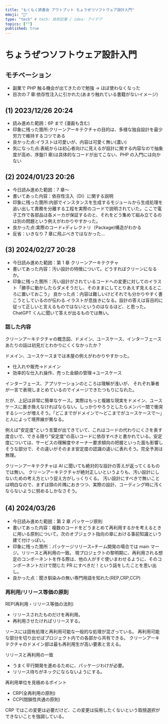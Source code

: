 ```yaml
---
title: "もくもく読書会 アウトプット ちょうぜつソフトウェア設計入門"
emoji: "📗"
type: "tech" # tech: 技術記事 / idea: アイデア
topics: [""]
published: true
---
```


# ちょうぜつソフトウェア設計入門

## モチベーション

- 副業で PHP 触る機会が出てきたので勉強 -> ほぼ使わなくなった
- 目次の 7 章:依存性注入に引かれた(あまり触れている書籍がないイメージ)

## (1) 2023/12/26 20:24

- 読み進めた範囲：6P まで (漫画も含む)
- 印象に残った箇所:クリーンアーキテクチャの目的は、多様な独自設計を最少労力で維持するコツである
- 良かった点:イラストは可愛いが、内容は可愛く無い(濃い)
- 気になった点:表紙からは初心者向けに見えるが設計に関する内容なので抽象度が高め、序盤(1 章)は具体的なコードが出てこない、PHP の入門には向かない

## (2) 2024/01/23 20:26

- 今日読み進めた範囲：7 章〜
- 書いてあった内容：依存性注入（DI）に関する説明
- 印象に残った箇所:内部でインスタンスを生成するモジュールから生成処理を追い出して責務を分離する工程を実際のコードで説明されていた。ここで電子工作で各部品は各メーカが保証するのと、それをどう集めて組み立てるのは別の問題という例えがわかりやすかった。
- 良かった点:実際のコード+ディレクトリ（Package)構造がわかる
- 反省：いきなり 7 章に飛ぶべきではなかった...

## (3) 2024/02/27 20:28

- 今日読み進めた範囲：第 1 章 クリーンアーキテクチャ
- 書いてあった内容：汚い設計の特徴について。どうすればクリーンになるか。
- 印象に残った箇所：汚い設計がされているコードへの変更に対してのイラスト「勝手に動かしたらダメそうだし、そのままにしてとりあえず見えるところに置いておこう」
  良かった点：内容は難しいけどそれでも分かりやすく書こうとしているのが伝わる.イラストが息抜きになる。設計の答えは盲目的に従って正しいと言えるものではないというのはなるほど、と思った。ChatGPT くんに聞いて答えが出るものでは無い。

### 話した内容

クリーンアーキテクチャの概念図、ドメイン、ユースケース、インターフェースあたりの話は初見だとわかりにくくなかったか？

ドメイン、ユースケースまでは本屋の例えがわかりやすかった。

- 仕入れや販売->ドメイン
- 効率的な仕入れ操作、売った金額の管理->ユースケース

インターフェース、アプリケーションのところは理解が浅いが、
それぞれ筆者が一言で表現しまとめているのでイメージできたつもりになれた。

だが、上記は非常に簡単なケース。実際はもっと複雑な現実をドメイン、ユースケースに置き換えなければならない。しっかりやろうとしたらメンバー間で衝突するシーンが増えそう。「どこまでがドメインで〜どこまでがユースケースで〜」と人によって境界線が異なる。

例えば"安定度"という言葉が出てきていて、これはコードの代わりにくさを表す度合いで、できる限り"安定度"の高いコードに依存すべきと書かれている。安定度については、サービスの理解度やオーナー要求傾向の把握といった面も影響しそうな部分で、その違いがそのまま安定度の認識の違いに表れそう。完全予測は無理。

クリーンアーキテクチャは AI に聞いても絶対的な設計の答えが返ってくるものでは無い。
クリーンアーキテクチャが絶対正しいというよりも、汚い設計にしないための考え方という捉え方がしっくりくる。
汚い設計にすべきで無いことは明白なので、まずは頭の片隅におきつつ、実際の設計、コーディング時に汚くならないように努めるしかなさそう。

## (4) 2024/03/26 　

- 今日読み進めた範囲：第 2 章 パッケージ原則
- 書いてあった内容：複数のコードをどうまとめて再利用するかを考えるときに用いる原則について。次のオブジェクト指向の章における事前知識という建て付けっぽい。
- 印象に残った箇所：パッケージリリース=チーム開発の場合では main マージ。リリースと再利用の一致。
  現プロジェクトの黎明期に、再利用される想定のコンポーネントを作る際は、他の人がすぐ使いまわせるように、そのコンポーネントだけで閉じた PR にすべきだ！という話をしたことを思い出し。
- 良かった点：聞き馴染みの無い専門用語を知れた(REP,CRP,CCP)

### 再利用/リリース等価の原則

REP(再利用・リリース等価の法則)

- リリースされたものだけを再利用。
- 再利用させたければリリースする。

ソースには固有処理と再利用可能な一般的な処理が混ざっている。
再利用可能な部分を切り出せばプロジェクト内での各部から共有できる。
クリーンアーキテクチャのドメイン部は最も再利用生が高い要素と言える。

リリースと再利用の一致

- うまく平行開発を進めるために、パッケージわけが必要。
- リリース待ちがネックにならないようにする。

再利用単位を見極めるポイント

- CRP(全再利用の原則)
- CCP(閉鎖性共通の原則)

CRP ではこの変更は必要だけど、この変更は採用したくないという取捨選択ができないことを強調している。
